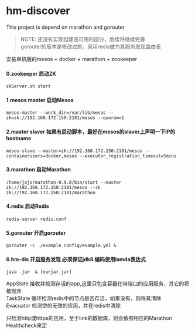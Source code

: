# hm-discover
This project is depend on marathon and gorouter

> NOTE: 还没有实现组建高可用的部分，后续将继续完善<br />
> gorouter的版本是修改过的，采用redis做为其服务发现路由表<br />

安装单机版的mesos + docker + marathon + zookeeper

#### 0.zookeeper 启动ZK
```
zkServer.sh start
```
#### 1.mesos master 启动Mesos
```
mesos-master --work_dir=/var/lib/mesos --zk=zk://192.168.172.150:2181/mesos --quorum=1
```
#### 2.master slaver 如果有启动脚本，最好在mesos的slaver上声明一下IP的hostname
```
mesos-slave --master=zk://192.168.172.150:2181/mesos --containerizers=docker,mesos --executor_registration_timeout=5mins
```
#### 3.marathon 启动Marathon
```
/home/jojo/marathon-0.9.0/bin/start --master zk://192.168.172.150:2181/mesos --zk zk://192.168.172.150:2181/marathon
```
#### 4.redis 启动Redis
```
redis-server redis.conf
```
#### 5.gorouter 开启gorouter
```
gorouter -c ./example_config/example.yml &
```
#### 6.hm-dis 开启服务发现 必须保证jdk8 编码使用lamda表达式
```
java -jar  & [ourjar.jar]
```
AppState 接收并检测存活的app,这里只包含容器化带端口的应用服务，其它的将被抛弃<br />
TaskState 循环检测redis中的节点是否存活，如果没有，则将其清除<br />
Evacuator 检测空的无效的应用，并在redis中清除<br />

只检测http或https的应用，至于link的数据库，则会依照相应的Marathon Healthcheck来定
